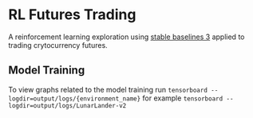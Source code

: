 # RL Futures Trading

A reinforcement learning exploration using [stable baselines 3](https://stable-baselines3.readthedocs.io/en/master/) applied to trading crytocurrency futures.

## Model Training

To view graphs related to the model training run `tensorboard --logdir=output/logs/{environment_name}` for example `tensorboard --logdir=output/logs/LunarLander-v2`
